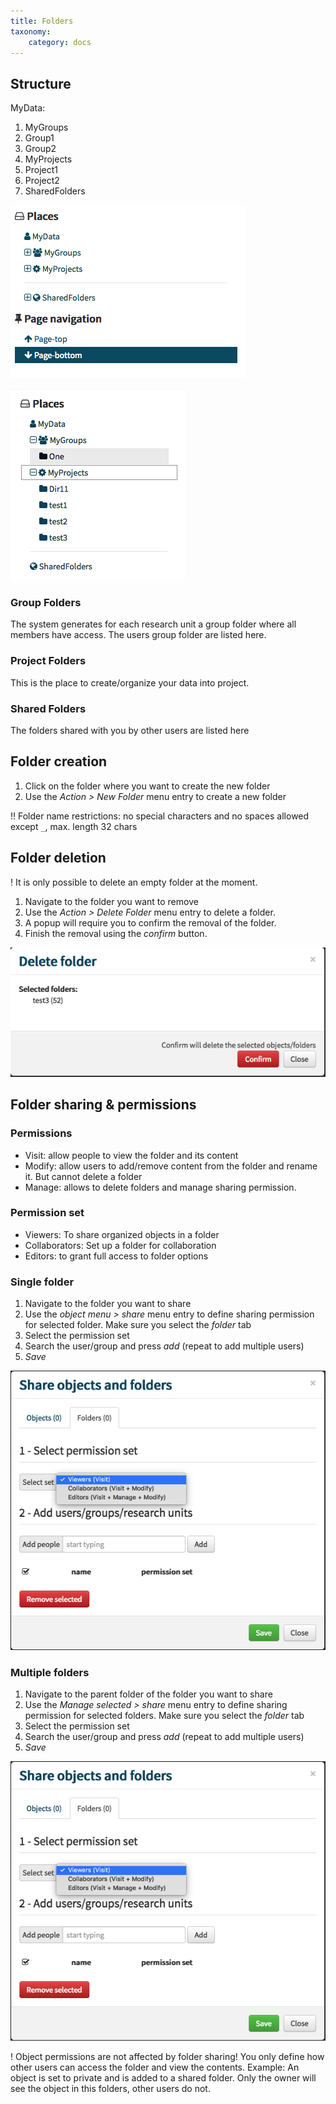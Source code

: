 ```yaml
---
title: Folders
taxonomy:
    category: docs
---
```



## Structure

MyData: 
1. MyGroups
  1. Group1
  2. Group2
2. MyProjects
  1. Project1
  2. Project2
3. SharedFolders

![folder overview](https://github.com/SICASFoundation/smir-documenation/raw/master/assets/smir-folders-collapsed.png)


![folder overview](https://github.com/SICASFoundation/smir-documenation/raw/master/assets/smir-demo-myplaces.png)


### Group Folders

The system generates for each research unit a group folder where all members have access. The users group folder are listed here. 

### Project Folders

This is the place to create/organize your data into project. 

### Shared Folders

The folders shared with you by other users are listed here


## Folder creation

1. Click on the folder where you want to create the new folder 
2. Use the *Action > New Folder* menu entry to create a new folder

!! Folder name restrictions: no special characters and no spaces allowed except `_`, max. length 32 chars


## Folder deletion

! It is only possible to delete an empty folder at the moment.

1. Navigate to the folder you want to remove
2. Use the *Action > Delete Folder* menu entry to delete a folder. 
2. A popup will require you to confirm the removal of the folder.
3. Finish the removal using the *confirm* button.

![folder deletion confirmation](https://github.com/SICASFoundation/smir-documenation/raw/master/assets/smir-delete-folder-confirmation.png)


## Folder sharing & permissions

### Permissions
- Visit: allow people to view the folder and its content
- Modify: allow users to add/remove content from the folder and rename it. But cannot delete a folder
- Manage: allows to delete folders and manage sharing permission.

### Permission set
- Viewers: To share organized objects in a folder
- Collaborators: Set up a folder for collaboration
- Editors: to grant full access to folder options


### Single folder
1. Navigate to the folder you want to share
2. Use the *object menu > share* menu entry to define sharing permission for selected folder. Make sure you select the *folder* tab
3. Select the permission set
3. Search the user/group and press *add* (repeat to add multiple users)
3. *Save*

![folder sharing](https://github.com/SICASFoundation/smir-documenation/raw/master/assets/smir-folder-sharing.png)

### Multiple folders
1. Navigate to the parent folder of the folder you want to share
2. Use the *Manage selected > share* menu entry to define sharing permission for selected folders. Make sure you select the *folder* tab
3. Select the permission set
3. Search the user/group and press *add* (repeat to add multiple users)
3. *Save*

![folder sharing](https://github.com/SICASFoundation/smir-documenation/raw/master/assets/smir-folder-sharing.png)

! Object permissions are not affected by folder sharing! You only define how other users can access the folder and view the contents. Example: An object is set to private and is added to a shared folder. Only the owner will see the object in this folders, other users do not.

